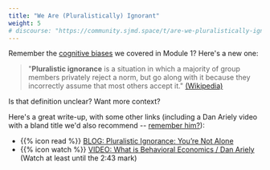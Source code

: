 ```yaml
---
title: "We Are (Pluralistically) Ignorant"
weight: 5
# discourse: "https://community.sjmd.space/t/are-we-pluralistically-ignorant"
---
```


Remember the [cognitive biases](https://1.course.sjmd.space/biases-on-biases-on-biases/) we covered in Module 1? Here's a new one:

> "**Pluralistic ignorance** is a situation in which a majority of group members privately reject a norm, but go along with it because they incorrectly assume that most others accept it." [(Wikipedia)](https://en.wikipedia.org/wiki/Pluralistic_ignorance)

Is that definition unclear? Want more context?

Here's a great write-up, with some other links (including a Dan Ariely video with a bland title we'd also recommend -- [remember him?](https://1.course.sjmd.space/biases-on-biases-on-biases/what-is-a-cognitive-bias/)):

- {{% icon read %}} [BLOG: Pluralistic Ignorance: You’re Not Alone](https://fs.blog/2013/05/pluralistic-ignorance/)
- {{% icon watch %}} [VIDEO: What is Behavioral Economics / Dan Ariely](https://vimeo.com/63062967) (Watch at least until the 2:43 mark)